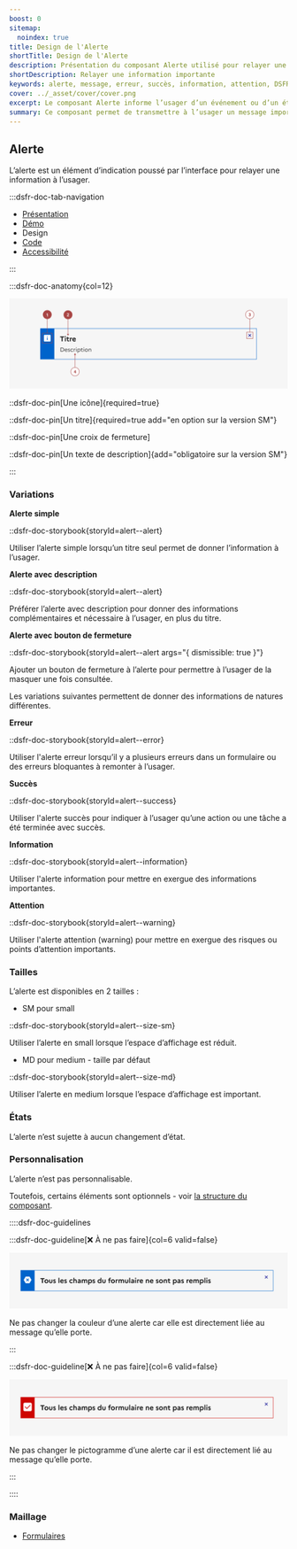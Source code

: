 ```yaml
---
boost: 0
sitemap:
  noindex: true
title: Design de l'Alerte
shortTitle: Design de l'Alerte
description: Présentation du composant Alerte utilisé pour relayer une information importante à l’usager de façon contextuelle sans interrompre sa navigation.
shortDescription: Relayer une information importante
keywords: alerte, message, erreur, succès, information, attention, DSFR, accessibilité, interface
cover: ../_asset/cover/cover.png
excerpt: Le composant Alerte informe l’usager d’un événement ou d’un état du système, comme une erreur, une confirmation ou une information complémentaire, de manière non bloquante.
summary: Ce composant permet de transmettre à l’usager un message important en lien avec une action ou un état du système, sans interrompre sa tâche. Il est utilisé dans des contextes variés, comme un formulaire ou un événement technique. Il propose plusieurs variations (succès, erreur, information, attention), deux tailles, et des règles éditoriales strictes pour garantir une communication claire, courtoise et accessible.
---
```


## Alerte

L’alerte est un élément d’indication poussé par l’interface pour relayer une information à l’usager.

:::dsfr-doc-tab-navigation

- [Présentation](../index.md)
- [Démo](../demo/index.md)
- Design
- [Code](../code/index.md)
- [Accessibilité](../accessibility/index.md)

:::

:::dsfr-doc-anatomy{col=12}

![Anatomie de l'alerte](../_asset/anatomy/anatomy-1.png)

::dsfr-doc-pin[Une icône]{required=true}

::dsfr-doc-pin[Un titre]{required=true add="en option sur la version SM"}

::dsfr-doc-pin[Une croix de fermeture]

::dsfr-doc-pin[Un texte de description]{add="obligatoire sur la version SM"}

:::

### Variations

**Alerte simple**

::dsfr-doc-storybook{storyId=alert--alert}

Utiliser l’alerte simple lorsqu’un titre seul permet de donner l’information à l’usager.

**Alerte avec description**

::dsfr-doc-storybook{storyId=alert--alert}

Préférer l’alerte avec description pour donner des informations complémentaires et nécessaire à l’usager, en plus du titre.

**Alerte avec bouton de fermeture**

::dsfr-doc-storybook{storyId=alert--alert args="{ dismissible: true }"}

Ajouter un bouton de fermeture à l’alerte pour permettre à l’usager de la masquer une fois consultée.

Les variations suivantes permettent de donner des informations de natures différentes.

**Erreur**

::dsfr-doc-storybook{storyId=alert--error}

Utiliser l'alerte erreur lorsqu’il y a plusieurs erreurs dans un formulaire ou des erreurs bloquantes à remonter à l’usager.

**Succès**

::dsfr-doc-storybook{storyId=alert--success}

Utiliser l'alerte succès pour indiquer à l’usager qu’une action ou une tâche a été terminée avec succès.

**Information**

::dsfr-doc-storybook{storyId=alert--information}

Utiliser l'alerte information pour mettre en exergue des informations importantes.

**Attention**

::dsfr-doc-storybook{storyId=alert--warning}

Utiliser l'alerte attention (warning) pour mettre en exergue des risques ou points d’attention importants.

### Tailles

L’alerte est disponibles en 2 tailles :

- SM pour small

::dsfr-doc-storybook{storyId=alert--size-sm}

Utiliser l’alerte en small lorsque l’espace d’affichage est réduit.

- MD pour medium - taille par défaut

::dsfr-doc-storybook{storyId=alert--size-md}

Utiliser l’alerte en medium lorsque l’espace d’affichage est important.

### États

L’alerte n’est sujette à aucun changement d’état.

### Personnalisation

L’alerte n’est pas personnalisable.

Toutefois, certains éléments sont optionnels - voir [la structure du composant](#alerte).

::::dsfr-doc-guidelines

:::dsfr-doc-guideline[❌ À ne pas faire]{col=6 valid=false}

![À ne pas faire](../_asset/custom/dont-1.png)

Ne pas changer la couleur d’une alerte car elle est directement liée au message qu’elle porte.

:::

:::dsfr-doc-guideline[❌ À ne pas faire]{col=6 valid=false}

![À ne pas faire](../_asset/custom/dont-2.png)

Ne pas changer le pictogramme d’une alerte car il est directement lié au message qu’elle porte.

:::

::::

### Maillage

- [Formulaires](../../../../form/_part/doc/index.md)
